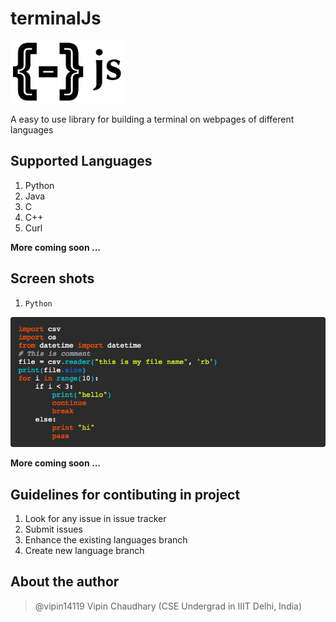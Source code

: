 # terminalJs
<img src="/terminalJs_icon.png" height="100px" width="180px">

A easy to use library for building a terminal on webpages of different languages

## Supported Languages
1. Python
2. Java
3. C
4. C++
5. Curl

**More coming soon ...**

## Screen shots
1. `Python`

<img src="/python-terminal.png" style="border-radius: 4px">

**More coming soon ...**

## Guidelines for contibuting in project
1. Look for any issue in issue tracker
2. Submit issues
3. Enhance the existing languages branch
4. Create new language branch

## About the author
> @vipin14119 Vipin Chaudhary (CSE Undergrad in IIIT Delhi, India)
